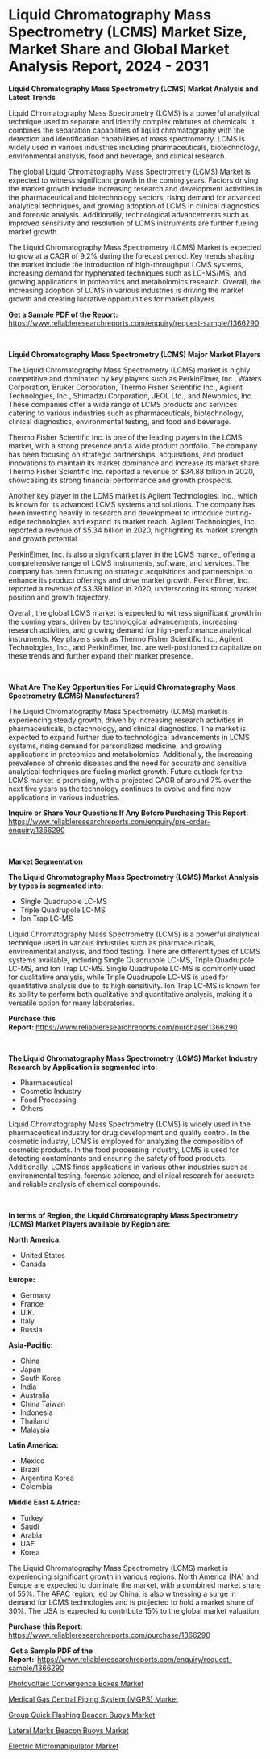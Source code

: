 <p><h1>Liquid Chromatography Mass Spectrometry (LCMS) Market Size, Market Share and Global Market Analysis Report, 2024 - 2031</h1></p><p><strong>Liquid Chromatography Mass Spectrometry (LCMS) Market Analysis and Latest Trends</strong></p>
<p><p>Liquid Chromatography Mass Spectrometry (LCMS) is a powerful analytical technique used to separate and identify complex mixtures of chemicals. It combines the separation capabilities of liquid chromatography with the detection and identification capabilities of mass spectrometry. LCMS is widely used in various industries including pharmaceuticals, biotechnology, environmental analysis, food and beverage, and clinical research.</p><p>The global Liquid Chromatography Mass Spectrometry (LCMS) Market is expected to witness significant growth in the coming years. Factors driving the market growth include increasing research and development activities in the pharmaceutical and biotechnology sectors, rising demand for advanced analytical techniques, and growing adoption of LCMS in clinical diagnostics and forensic analysis. Additionally, technological advancements such as improved sensitivity and resolution of LCMS instruments are further fueling market growth.</p><p>The Liquid Chromatography Mass Spectrometry (LCMS) Market is expected to grow at a CAGR of 9.2% during the forecast period. Key trends shaping the market include the introduction of high-throughput LCMS systems, increasing demand for hyphenated techniques such as LC-MS/MS, and growing applications in proteomics and metabolomics research. Overall, the increasing adoption of LCMS in various industries is driving the market growth and creating lucrative opportunities for market players.</p></p>
<p><strong>Get a Sample PDF of the Report:&nbsp;</strong> <a href="https://www.reliableresearchreports.com/enquiry/request-sample/1366290">https://www.reliableresearchreports.com/enquiry/request-sample/1366290</a></p>
<p>&nbsp;</p>
<p><strong>Liquid Chromatography Mass Spectrometry (LCMS) Major Market Players</strong></p>
<p><p>The Liquid Chromatography Mass Spectrometry (LCMS) market is highly competitive and dominated by key players such as PerkinElmer, Inc., Waters Corporation, Bruker Corporation, Thermo Fisher Scientific Inc., Agilent Technologies, Inc., Shimadzu Corporation, JEOL Ltd., and Newomics, Inc. These companies offer a wide range of LCMS products and services catering to various industries such as pharmaceuticals, biotechnology, clinical diagnostics, environmental testing, and food and beverage.</p><p>Thermo Fisher Scientific Inc. is one of the leading players in the LCMS market, with a strong presence and a wide product portfolio. The company has been focusing on strategic partnerships, acquisitions, and product innovations to maintain its market dominance and increase its market share. Thermo Fisher Scientific Inc. reported a revenue of $34.88 billion in 2020, showcasing its strong financial performance and growth prospects.</p><p>Another key player in the LCMS market is Agilent Technologies, Inc., which is known for its advanced LCMS systems and solutions. The company has been investing heavily in research and development to introduce cutting-edge technologies and expand its market reach. Agilent Technologies, Inc. reported a revenue of $5.34 billion in 2020, highlighting its market strength and growth potential.</p><p>PerkinElmer, Inc. is also a significant player in the LCMS market, offering a comprehensive range of LCMS instruments, software, and services. The company has been focusing on strategic acquisitions and partnerships to enhance its product offerings and drive market growth. PerkinElmer, Inc. reported a revenue of $3.39 billion in 2020, underscoring its strong market position and growth trajectory.</p><p>Overall, the global LCMS market is expected to witness significant growth in the coming years, driven by technological advancements, increasing research activities, and growing demand for high-performance analytical instruments. Key players such as Thermo Fisher Scientific Inc., Agilent Technologies, Inc., and PerkinElmer, Inc. are well-positioned to capitalize on these trends and further expand their market presence.</p></p>
<p>&nbsp;</p>
<p><strong>What Are The Key Opportunities For Liquid Chromatography Mass Spectrometry (LCMS) Manufacturers?</strong></p>
<p><p>The Liquid Chromatography Mass Spectrometry (LCMS) market is experiencing steady growth, driven by increasing research activities in pharmaceuticals, biotechnology, and clinical diagnostics. The market is expected to expand further due to technological advancements in LCMS systems, rising demand for personalized medicine, and growing applications in proteomics and metabolomics. Additionally, the increasing prevalence of chronic diseases and the need for accurate and sensitive analytical techniques are fueling market growth. Future outlook for the LCMS market is promising, with a projected CAGR of around 7% over the next five years as the technology continues to evolve and find new applications in various industries.</p></p>
<p><strong>Inquire or Share Your Questions If Any Before Purchasing This Report:</strong> <a href="https://www.reliableresearchreports.com/enquiry/pre-order-enquiry/1366290">https://www.reliableresearchreports.com/enquiry/pre-order-enquiry/1366290</a></p>
<p>&nbsp;</p>
<p><strong>Market Segmentation</strong></p>
<p><strong>The Liquid Chromatography Mass Spectrometry (LCMS) Market Analysis by types is segmented into:</strong></p>
<p><ul><li>Single Quadrupole LC-MS</li><li>Triple Quadrupole LC-MS</li><li>Ion Trap LC-MS</li></ul></p>
<p><p>Liquid Chromatography Mass Spectrometry (LCMS) is a powerful analytical technique used in various industries such as pharmaceuticals, environmental analysis, and food testing. There are different types of LCMS systems available, including Single Quadrupole LC-MS, Triple Quadrupole LC-MS, and Ion Trap LC-MS. Single Quadrupole LC-MS is commonly used for qualitative analysis, while Triple Quadrupole LC-MS is used for quantitative analysis due to its high sensitivity. Ion Trap LC-MS is known for its ability to perform both qualitative and quantitative analysis, making it a versatile option for many laboratories.</p></p>
<p><strong>Purchase this Report:&nbsp;</strong><a href="https://www.reliableresearchreports.com/purchase/1366290">https://www.reliableresearchreports.com/purchase/1366290</a></p>
<p>&nbsp;</p>
<p><strong>The Liquid Chromatography Mass Spectrometry (LCMS) Market Industry Research by Application is segmented into:</strong></p>
<p><ul><li>Pharmaceutical</li><li>Cosmetic Industry</li><li>Food Processing</li><li>Others</li></ul></p>
<p><p>Liquid Chromatography Mass Spectrometry (LCMS) is widely used in the pharmaceutical industry for drug development and quality control. In the cosmetic industry, LCMS is employed for analyzing the composition of cosmetic products. In the food processing industry, LCMS is used for detecting contaminants and ensuring the safety of food products. Additionally, LCMS finds applications in various other industries such as environmental testing, forensic science, and clinical research for accurate and reliable analysis of chemical compounds.</p></p>
<p>&nbsp;</p>
<p><strong>In terms of Region, the Liquid Chromatography Mass Spectrometry (LCMS) Market Players available by Region are:</strong></p>
<p>
    <p> <strong> North America: </strong>
        <ul>
            <li>United States</li>
            <li>Canada</li>
        </ul>
        </p> 
    <p> <strong> Europe: </strong>
        <ul>
            <li>Germany</li>
            <li>France</li>
            <li>U.K.</li>
            <li>Italy</li>
            <li>Russia</li>
        </ul>
        </p> 
    <p> <strong> Asia-Pacific: </strong>
        <ul>
            <li>China</li>
            <li>Japan</li>
            <li>South Korea</li>
            <li>India</li>
            <li>Australia</li>
            <li>China Taiwan</li>
            <li>Indonesia</li>
            <li>Thailand</li>
            <li>Malaysia</li>
        </ul>
        </p> 
    <p> <strong> Latin America: </strong>
        <ul>
            <li>Mexico</li>
            <li>Brazil</li>
            <li>Argentina Korea</li>
            <li>Colombia</li>
        </ul>
        </p> 
    <p> <strong> Middle East & Africa: </strong>
        <ul>
            <li>Turkey</li>
            <li>Saudi</li>
            <li>Arabia</li>
            <li>UAE</li>
            <li>Korea</li>
        </ul>
    </p>
    </p>
<p><p>The Liquid Chromatography Mass Spectrometry (LCMS) market is experiencing significant growth in various regions. North America (NA) and Europe are expected to dominate the market, with a combined market share of 55%. The APAC region, led by China, is also witnessing a surge in demand for LCMS technologies and is projected to hold a market share of 30%. The USA is expected to contribute 15% to the global market valuation.</p></p>
<p><strong>Purchase this Report: </strong><a href="https://www.reliableresearchreports.com/purchase/1366290">https://www.reliableresearchreports.com/purchase/1366290</a></p>
<p>&nbsp;<strong>Get a Sample PDF of the Report:&nbsp;&nbsp;</strong><a href="https://www.reliableresearchreports.com/enquiry/request-sample/1366290">https://www.reliableresearchreports.com/enquiry/request-sample/1366290</a></p>
<p><strong></strong></p>
<p><p><a href="https://github.com/cecuraprangm/Market-Research-Report-List-1/blob/main/photovoltaic-convergence-boxes-market.md">Photovoltaic Convergence Boxes Market</a></p><p><a href="https://github.com/fiixsa/Market-Research-Report-List-1/blob/main/medical-gas-central-piping-system-mgps-market.md">Medical Gas Central Piping System (MGPS) Market</a></p><p><a href="https://medium.com/@cynthiajohnson755/group-quick-flashing-beacon-buoys-market-exploring-market-share-market-trends-and-future-growth-6e2f4018588d">Group Quick Flashing Beacon Buoys Market</a></p><p><a href="https://medium.com/@cynthiajohnson755/lateral-marks-beacon-buoys-market-outlook-industry-overview-and-forecast-2024-to-2031-008961301bcc">Lateral Marks Beacon Buoys Market</a></p><p><a href="https://medium.com/@lorilarson1929/electric-micromanipulator-market-research-report-its-history-and-forecast-2024-to-2031-888abf6ac0cc">Electric Micromanipulator Market</a></p></p>